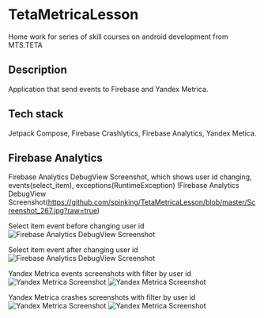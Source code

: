 # TetaMetricaLesson
Home work for series of skill courses on android development from MTS.TETA

## Description

Application that send events to Firebase and Yandex Metrica.

## Tech stack

Jetpack Compose, Firebase Crashlytics, Firebase Analytics, Yandex Metica.

## Firebase Analytics

Firebase Analytics DebugView Screenshot, which shows user id changing, events(select_item), exceptions(RuntimeException)
!Firebase Analytics DebugView Screenshot(https://github.com/spinking/TetaMetricaLesson/blob/master/Screenshot_267.jpg?raw=true)

Select item event before changing user id
![Firebase Analytics DebugView Screenshot](https://github.com/spinking/TetaMetricaLesson/blob/master/Screenshot_268.jpg?raw=true)

Select item event after changing user id
![Firebase Analytics DebugView Screenshot](https://github.com/spinking/TetaMetricaLesson/blob/master/Screenshot_269.jpg?raw=true)

Yandex Metrica events screenshots with filter by user id
![Yandex Metrica Screenshot](https://github.com/spinking/TetaMetricaLesson/blob/master/Screenshot_270.jpg?raw=true)
![Yandex Metrica Screenshot](https://github.com/spinking/TetaMetricaLesson/blob/master/Screenshot_271.jpg?raw=true)

Yandex Metrica crashes screenshots with filter by user id
![Yandex Metrica Screenshot](https://github.com/spinking/TetaMetricaLesson/blob/master/Screenshot_272.jpg?raw=true)
![Yandex Metrica Screenshot](https://github.com/spinking/TetaMetricaLesson/blob/master/Screenshot_273.jpg?raw=true)
